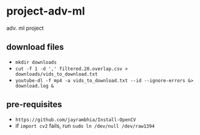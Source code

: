 # project-adv-ml
adv. ml project

## download files
- `mkdir downloads`
- `cut -f 1 -d ',' filtered.20.overlap.csv > downloads/vids_to_download.txt`
- `youtube-dl -f mp4 -a vids_to_download.txt --id --ignore-errors &> download.log &`

## pre-requisites
- `https://github.com/jayrambhia/Install-OpenCV`
- if `import cv2` fails, run `sudo ln /dev/null /dev/raw1394`
